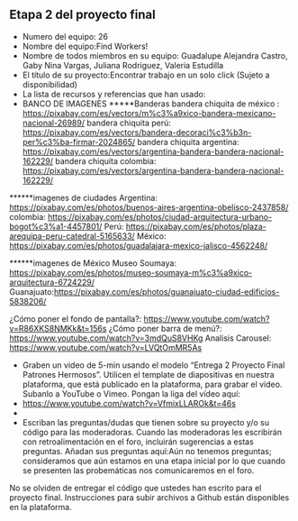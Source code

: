 ## Etapa 2 del proyecto final

- Numero del equipo: 26
- Nombre del equipo:Find Workers!
- Nombre de todos miembros en su equipo: Guadalupe Alejandra Castro, Gaby Nina Vargas, Juliana Rodriguez, Valeria Estudilla
- El título de su proyecto:Encontrar trabajo en un solo click (Sujeto a disponibilidad)
- La lista de recursos y referencias que han usado:
- BANCO DE IMAGENES
*****Banderas bandera chiquita de méxico : https://pixabay.com/es/vectors/m%c3%a9xico-bandera-mexicano-nacional-26989/ bandera chiquita perú: https://pixabay.com/es/vectors/bandera-decoraci%c3%b3n-per%c3%ba-firmar-2024865/ bandera chiquita argentina: https://pixabay.com/es/vectors/argentina-bandera-bandera-nacional-162229/ bandera chiquita colombia: https://pixabay.com/es/vectors/argentina-bandera-bandera-nacional-162229/

******imagenes de ciudades Argentina: https://pixabay.com/es/photos/buenos-aires-argentina-obelisco-2437858/ colombia: https://pixabay.com/es/photos/ciudad-arquitectura-urbano-bogot%c3%a1-4457801/ Perú: https://pixabay.com/es/photos/plaza-arequipa-peru-catedral-5165633/ México: https://pixabay.com/es/photos/guadalajara-mexico-jalisco-4562248/

******imagenes de México Museo Soumaya: https://pixabay.com/es/photos/museo-soumaya-m%c3%a9xico-arquitectura-6724229/ Guanajuato:https://pixabay.com/es/photos/guanajuato-ciudad-edificios-5838206/

¿Cómo poner el fondo de pantalla?: https://www.youtube.com/watch?v=R86XKS8NMKk&t=156s ¿Cómo poner barra de menú?: https://www.youtube.com/watch?v=3mdQuS8VHKg Analisis Carousel: https://www.youtube.com/watch?v=LVQtOmMR5As

- Graben un video de 5-min usando el modelo “Entrega 2 Proyecto Final Patrones Hermosos”. Utilicen el template de diapositivas en nuestra plataforma, que está publicado en la plataforma, para grabar el video. Subanlo a YouTube o Vimeo. Pongan la liga del vídeo aquí: 
- https://www.youtube.com/watch?v=VfmixLLAROk&t=46s
- 
- Escriban las preguntas/dudas que tienen sobre su proyecto y/o su código para las moderadoras. Cuando las moderadoras les escribirán con retroalimentación en el foro, incluirán sugerencias a estas preguntas. Añadan sus preguntas aquí:Aún no tenemos preguntas; consideramos que aún estamos en una etapa inicial por lo que cuando se presenten las probemáticas nos comunicaremos en el foro.

No se olviden de entregar el código que ustedes han escrito para el proyecto final. Instrucciones para subir archivos a Github están disponibles en la plataforma.
